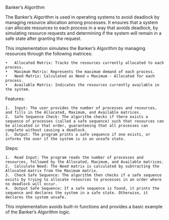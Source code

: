 Banker’s Algorithm

The Banker’s Algorithm is used in operating systems to avoid deadlock by managing resource allocation among processes. It ensures that a system can allocate resources to each process in a way that avoids deadlock, by simulating resource requests and determining if the system will remain in a safe state after granting the request.

This implementation simulates the Banker’s Algorithm by managing resources through the following matrices:

	•	Allocated Matrix: Tracks the resources currently allocated to each process.
	•	Maximum Matrix: Represents the maximum demand of each process.
	•	Need Matrix: Calculated as Need = Maximum - Allocated for each process.
	•	Available Matrix: Indicates the resources currently available in the system.

Features:

	1.	Input: The user provides the number of processes and resources, and fills in the Allocated, Maximum, and Available matrices.
	2.	Safe Sequence Check: The algorithm checks if there exists a sequence of processes (called a safe sequence) such that resources can be allocated in that order, guaranteeing that all processes can complete without causing a deadlock.
	3.	Output: The program prints a safe sequence if one exists, or informs the user if the system is in an unsafe state.

Steps:

	1.	Read Input: The program reads the number of processes and resources, followed by the Allocated, Maximum, and Available matrices.
	2.	Calculate Need: The Need matrix is calculated by subtracting the Allocated matrix from the Maximum matrix.
	3.	Check Safe Sequence: The algorithm then checks if a safe sequence exists by trying to allocate resources to processes in an order where no deadlock will occur.
	4.	Output Safe Sequence: If a safe sequence is found, it prints the sequence and declares the system in a safe state. Otherwise, it declares the system unsafe.

This implementation avoids built-in functions and provides a basic example of the Banker’s Algorithm logic.
